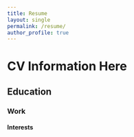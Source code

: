 ```yaml
---
title: Resume
layout: single
permalink: /resume/
author_profile: true
---
```



# CV Information Here

## Education

### Work

#### Interests

